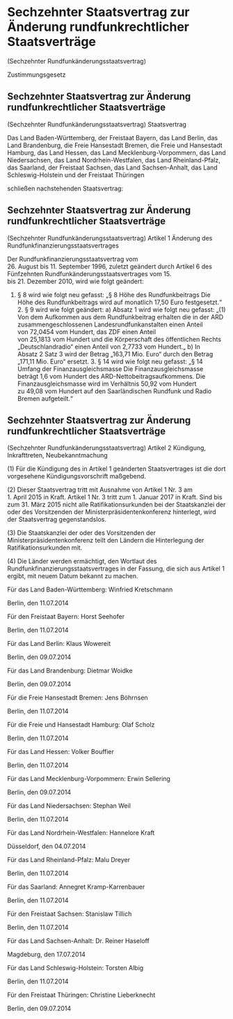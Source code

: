 # Sechzehnter Staatsvertrag zur Änderung rundfunkrechtlicher Staatsverträge 
(Sechzehnter Rundfunkänderungsstaatsvertrag)

Zustimmungsgesetz

## Sechzehnter Staatsvertrag zur Änderung rundfunkrechtlicher Staatsverträge 
(Sechzehnter Rundfunkänderungsstaatsvertrag) Staatsvertrag

Das Land Baden-Württemberg, 
             der Freistaat Bayern, 
             das Land Berlin, 
             das Land Brandenburg, 
             die Freie Hansestadt Bremen, 
             die Freie und Hansestadt Hamburg, 
             das Land Hessen, 
             das Land Mecklenburg-Vorpommern, 
             das Land Niedersachsen, 
             das Land Nordrhein-Westfalen, 
             das Land Rheinland-Pfalz, 
             das Saarland, 
             der Freistaat Sachsen, 
             das Land Sachsen-Anhalt, 
             das Land Schleswig-Holstein und 
             der Freistaat Thüringen

schließen nachstehenden Staatsvertrag:


## Sechzehnter Staatsvertrag zur Änderung rundfunkrechtlicher Staatsverträge 
(Sechzehnter Rundfunkänderungsstaatsvertrag) Artikel 1  Änderung des Rundfunkfinanzierungsstaatsvertrages

Der 
            Rundfunkfinanzierungsstaatsvertrag vom 26. August bis 11. September 1996, zuletzt geändert durch Artikel 6 des Fünfzehnten Rundfunkänderungsstaatsvertrages vom 15. bis 21. Dezember 2010, wird wie folgt geändert:

1. § 8 wird wie folgt neu gefasst: „§ 8 
                 Höhe des Rundfunkbeitrags Die Höhe des Rundfunkbeitrags wird auf monatlich 17,50 Euro festgesetzt.“ 2. § 9 wird wie folgt geändert: a) Absatz 1 wird wie folgt neu gefasst: 
               „(1) Von dem Aufkommen aus dem Rundfunkbeitrag erhalten die in der ARD zusammengeschlossenen Landesrundfunkanstalten einen Anteil von 72,0454 vom Hundert, das ZDF einen Anteil von 25,1813 vom Hundert und die Körperschaft des öffentlichen Rechts „Deutschlandradio“ einen Anteil von 2,7733 vom Hundert.„ b) In Absatz 2 Satz 3 wird der Betrag „163,71 Mio. Euro“ durch den Betrag „171,11 Mio. Euro“ ersetzt. 3. § 14 wird wie folgt neu gefasst: „§ 14 
                 Umfang der Finanzausgleichsmasse Die Finanzausgleichsmasse beträgt 1,6 vom Hundert des ARD-Nettobeitragsaufkommens. Die Finanzausgleichsmasse wird im Verhältnis 50,92 vom Hundert zu 49,08 vom Hundert auf den Saarländischen Rundfunk und Radio Bremen aufgeteilt.“ 
## Sechzehnter Staatsvertrag zur Änderung rundfunkrechtlicher Staatsverträge 
(Sechzehnter Rundfunkänderungsstaatsvertrag) Artikel 2  Kündigung, Inkrafttreten, Neubekanntmachung

(1) Für die Kündigung des in Artikel 1 geänderten Staatsvertrages ist die dort vorgesehene Kündigungsvorschrift maßgebend.

(2) Dieser Staatsvertrag tritt mit Ausnahme von Artikel 1 Nr. 3 am 1. April 2015 in Kraft.
               Artikel 1 Nr. 3 tritt zum 1. Januar 2017 in Kraft. Sind bis zum 31. März 2015 nicht alle Ratifikationsurkunden bei der Staatskanzlei der oder des Vorsitzenden der Ministerpräsidentenkonferenz hinterlegt, wird der Staatsvertrag gegenstandslos.

(3) Die Staatskanzlei der oder des Vorsitzenden der Ministerpräsidentenkonferenz teilt den Ländern die Hinterlegung der Ratifikationsurkunden mit.

(4) Die Länder werden ermächtigt, den Wortlaut des Rundfunkfinanzierungsstaatsvertrages in der Fassung, die sich aus Artikel 1 ergibt, mit neuem Datum bekannt zu machen.

Für das Land Baden-Württemberg: 
             Winfried Kretschmann

Berlin, den 11.07.2014

Für den Freistaat Bayern: 
             Horst Seehofer

Berlin, den 11.07.2014

Für das Land Berlin: 
             Klaus Wowereit

Berlin, den 09.07.2014

Für das Land Brandenburg: 
             Dietmar Woidke

Berlin, den 09.07.2014

Für die Freie Hansestadt Bremen: 
             Jens Böhrnsen

Berlin, den 11.07.2014

Für die Freie und Hansestadt Hamburg: 
             Olaf Scholz

Berlin, den 11.07.2014

Für das Land Hessen: 
             Volker Bouffier

Berlin, den 11.07.2014

Für das Land Mecklenburg-Vorpommern: 
             Erwin Sellering

Berlin, den 09.07.2014

Für das Land Niedersachsen: 
             Stephan Weil

Berlin, den 11.07.2014

Für das Land Nordrhein-Westfalen: 
             Hannelore Kraft

Düsseldorf, den 04.07.2014

Für das Land Rheinland-Pfalz: 
             Malu Dreyer

Berlin, den 11.07.2014

Für das Saarland: 
             Annegret Kramp-Karrenbauer

Berlin, den 11.07.2014

Für den Freistaat Sachsen: 
             Stanislaw Tillich

Berlin, den 11.07.2014

Für das Land Sachsen-Anhalt: 
             Dr. Reiner Haseloff

Magdeburg, den 17.07.2014

Für das Land Schleswig-Holstein: 
             Torsten Albig

Berlin, den 11.07.2014

Für den Freistaat Thüringen: 
             Christine Lieberknecht

Berlin, den 09.07.2014

